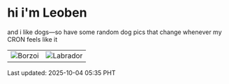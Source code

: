# hi i'm Leoben

and i like dogs—so have some random dog pics that change whenever my CRON feels like it

|  |  |
|--------|----------|
| ![Borzoi](https://random-dog-vercel.vercel.app/api/random-borzoi?v=1759527323) | ![Labrador](https://random-dog-vercel.vercel.app/api/random-labrador?v=1759527323) |

Last updated: 2025-10-04 05:35 PHT
